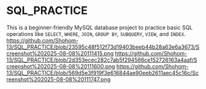 # SQL_PRACTICE
This is a beginner-friendly MySQL database project to practice basic SQL operations like `SELECT`, `WHERE`, `JOIN`, `GROUP BY`, `SUBQUERY`, `VIEW`, and `INDEX`.
https://github.com/Shohom-13/SQL_PRACTICE/blob/23595c48f512f73d19403beeb44b28a63e6a3673/Screenshot%202025-08-08%20111415.png
https://github.com/Shohom-13/SQL_PRACTICE/blob/2d353ecec282c7ab5f294566ce152726163a4aaf/Screenshot%202025-08-08%20111600.png
https://github.com/Shohom-13/SQL_PRACTICE/blob/569d5e3f919f3e616844ae90eeb2611aec45c16c/Screenshot%202025-08-08%20111747.png
